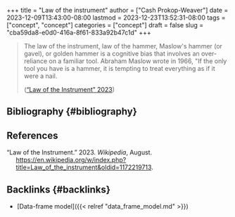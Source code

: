 +++
title = "Law of the instrument"
author = ["Cash Prokop-Weaver"]
date = 2023-12-09T13:43:00-08:00
lastmod = 2023-12-23T13:52:31-08:00
tags = ["concept", "concept"]
categories = ["concept"]
draft = false
slug = "cba59da8-e0d0-416a-8f61-833a92b47c1d"
+++

> The law of the instrument, law of the hammer, Maslow's hammer (or gavel), or golden hammer is a cognitive bias that involves an over-reliance on a familiar tool. Abraham Maslow wrote in 1966, "If the only tool you have is a hammer, it is tempting to treat everything as if it were a nail.
>
> (<a href="#citeproc_bib_item_1">“Law of the Instrument” 2023</a>)


## Bibliography {#bibliography}

## References

<style>.csl-entry{text-indent: -1.5em; margin-left: 1.5em;}</style><div class="csl-bib-body">
  <div class="csl-entry"><a id="citeproc_bib_item_1"></a>“Law of the Instrument.” 2023. <i>Wikipedia</i>, August. <a href="https://en.wikipedia.org/w/index.php?title=Law_of_the_instrument&oldid=1172219713">https://en.wikipedia.org/w/index.php?title=Law_of_the_instrument&#38;oldid=1172219713</a>.</div>
</div>


## Backlinks {#backlinks}

-   [Data-frame model]({{< relref "data_frame_model.md" >}})
